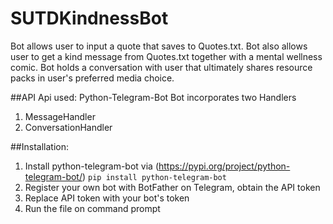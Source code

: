 # SUTDKindnessBot
Bot allows user to input a quote that saves to Quotes.txt. Bot also allows user to get a kind message from Quotes.txt together with a mental wellness comic. Bot holds a conversation with user that ultimately shares resource packs in user's preferred media choice. 


##API
Api used: Python-Telegram-Bot
Bot incorporates two Handlers 
1. MessageHandler
2. ConversationHandler 


##Installation: 
1. Install python-telegram-bot via (https://pypi.org/project/python-telegram-bot/)
`pip install python-telegram-bot`
2. Register your own bot with BotFather on Telegram, obtain the API token
3. Replace API token with your bot's token 
4. Run the file on command prompt
